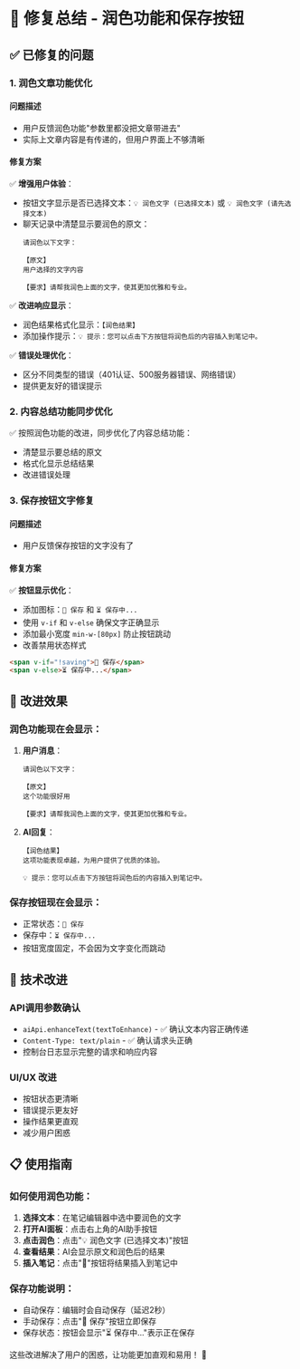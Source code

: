 # 🔧 修复总结 - 润色功能和保存按钮

## ✅ 已修复的问题

### 1. **润色文章功能优化**

#### 问题描述
- 用户反馈润色功能"参数里都没把文章带进去"
- 实际上文章内容是有传递的，但用户界面上不够清晰

#### 修复方案
✅ **增强用户体验**：
- 按钮文字显示是否已选择文本：`💡 润色文字 (已选择文本)` 或 `💡 润色文字 (请先选择文本)`
- 聊天记录中清楚显示要润色的原文：
  ```
  请润色以下文字：

  【原文】
  用户选择的文字内容

  【要求】请帮我润色上面的文字，使其更加优雅和专业。
  ```

✅ **改进响应显示**：
- 润色结果格式化显示：`【润色结果】`
- 添加操作提示：`💡 提示：您可以点击下方按钮将润色后的内容插入到笔记中。`

✅ **错误处理优化**：
- 区分不同类型的错误（401认证、500服务器错误、网络错误）
- 提供更友好的错误提示

### 2. **内容总结功能同步优化**

✅ 按照润色功能的改进，同步优化了内容总结功能：
- 清楚显示要总结的原文
- 格式化显示总结结果
- 改进错误处理

### 3. **保存按钮文字修复**

#### 问题描述
- 用户反馈保存按钮的文字没有了

#### 修复方案
✅ **按钮显示优化**：
- 添加图标：`💾 保存` 和 `⏳ 保存中...`
- 使用 `v-if` 和 `v-else` 确保文字正确显示
- 添加最小宽度 `min-w-[80px]` 防止按钮跳动
- 改善禁用状态样式

```html
<span v-if="!saving">💾 保存</span>
<span v-else>⏳ 保存中...</span>
```

## 🎯 改进效果

### 润色功能现在会显示：
1. **用户消息**：
   ```
   请润色以下文字：

   【原文】
   这个功能很好用

   【要求】请帮我润色上面的文字，使其更加优雅和专业。
   ```

2. **AI回复**：
   ```
   【润色结果】
   这项功能表现卓越，为用户提供了优质的体验。

   💡 提示：您可以点击下方按钮将润色后的内容插入到笔记中。
   ```

### 保存按钮现在会显示：
- 正常状态：`💾 保存`
- 保存中：`⏳ 保存中...`
- 按钮宽度固定，不会因为文字变化而跳动

## 🚀 技术改进

### API调用参数确认
- `aiApi.enhanceText(textToEnhance)` - ✅ 确认文本内容正确传递
- `Content-Type: text/plain` - ✅ 确认请求头正确
- 控制台日志显示完整的请求和响应内容

### UI/UX 改进
- 按钮状态更清晰
- 错误提示更友好
- 操作结果更直观
- 减少用户困惑

## 📋 使用指南

### 如何使用润色功能：
1. **选择文本**：在笔记编辑器中选中要润色的文字
2. **打开AI面板**：点击右上角的AI助手按钮
3. **点击润色**：点击"💡 润色文字 (已选择文本)"按钮
4. **查看结果**：AI会显示原文和润色后的结果
5. **插入笔记**：点击"📝"按钮将结果插入到笔记中

### 保存功能说明：
- 自动保存：编辑时会自动保存（延迟2秒）
- 手动保存：点击"💾 保存"按钮立即保存
- 保存状态：按钮会显示"⏳ 保存中..."表示正在保存

这些改进解决了用户的困惑，让功能更加直观和易用！ 🎉
